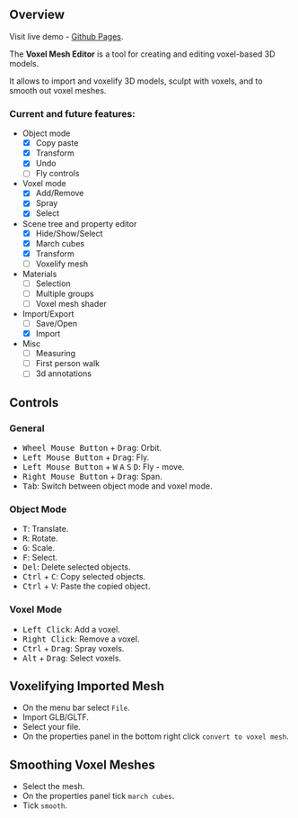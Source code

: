 ## Overview
Visit live demo - [Github Pages](https://gharielsl.github.io/voxel-mesh-editor).

The **Voxel Mesh Editor** is a tool for creating and editing voxel-based 3D models.

It allows to import and voxelify 3D models, sculpt with voxels, and to smooth out voxel meshes.

### Current and future features: 
- Object mode
    - [x] Copy paste
    - [x] Transform
    - [x] Undo
    - [ ] Fly controls
- Voxel mode
    - [x] Add/Remove
    - [x] Spray
    - [x] Select
- Scene tree and property editor
    - [x] Hide/Show/Select
    - [x] March cubes
    - [x] Transform
    - [ ] Voxelify mesh
- Materials
    - [ ] Selection
    - [ ] Multiple groups
    - [ ] Voxel mesh shader
- Import/Export
    - [ ] Save/Open
    - [x] Import
- Misc
    - [ ] Measuring
    - [ ] First person walk
    - [ ] 3d annotations

## Controls

### General
- <kbd>Wheel Mouse Button</kbd> + <kbd>Drag</kbd>: Orbit.
- <kbd>Left Mouse Button</kbd> + <kbd>Drag</kbd>: Fly.
- <kbd>Left Mouse Button</kbd> + <kbd>W</kbd>  <kbd>A</kbd>  <kbd>S</kbd>  <kbd>D</kbd>: Fly - move.
- <kbd>Right Mouse Button</kbd> + <kbd>Drag</kbd>: Span.
- <kbd>Tab</kbd>: Switch between object mode and voxel mode.

### Object Mode
- <kbd>T</kbd>: Translate.
- <kbd>R</kbd>: Rotate.
- <kbd>G</kbd>: Scale.
- <kbd>F</kbd>: Select.
- <kbd>Del</kbd>: Delete selected objects.
- <kbd>Ctrl</kbd> + <kbd>C</kbd>: Copy selected objects.
- <kbd>Ctrl</kbd> + <kbd>V</kbd>: Paste the copied object.

### Voxel Mode
- <kbd>Left Click</kbd>: Add a voxel.
- <kbd>Right Click</kbd>: Remove a voxel.
- <kbd>Ctrl</kbd> + <kbd>Drag</kbd>: Spray voxels.
- <kbd>Alt</kbd> + <kbd>Drag</kbd>: Select voxels.

## Voxelifying Imported Mesh
- On the menu bar select `File`.
- Import GLB/GLTF.
- Select your file.
- On the properties panel in the bottom right click `convert to voxel mesh`.

## Smoothing Voxel Meshes
- Select the mesh.
- On the properties panel tick `march cubes`.
- Tick `smooth`.
